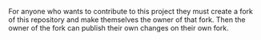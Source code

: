For anyone who wants to contribute to this project they must create a fork of this repository and make themselves the owner of that fork.
Then the owner of the fork can publish their own changes on their own fork.
